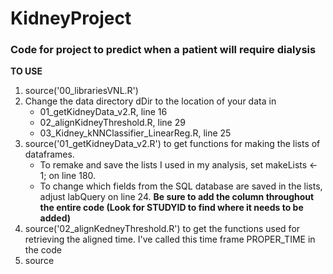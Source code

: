 # KidneyProject
### Code for project to predict when a patient will require dialysis

**TO USE**

1. source('00_librariesVNL.R')
2. Change the data directory dDir to the location of your data in 
    * 01\_getKidneyData\_v2.R, line 16
    * 02_alignKidneyThreshold.R, line 29
    * 03\_Kidney\_kNNClassifier_LinearReg.R, line 25
3. source('01\_getKidneyData_v2.R') to get functions for making the lists of dataframes.
    * To remake and save the lists I used in my analysis, set makeLists <- 1; on line 180.
    * To change which fields from the SQL database are saved in the lists, adjust labQuery on line 24. **Be sure to add the column throughout the entire code (Look for STUDYID to find where it needs to be added)**
4. source('02\_alignKedneyThreshold.R') to get the functions used for retrieving the aligned time. I've called this time frame PROPER_TIME in the code
5. source